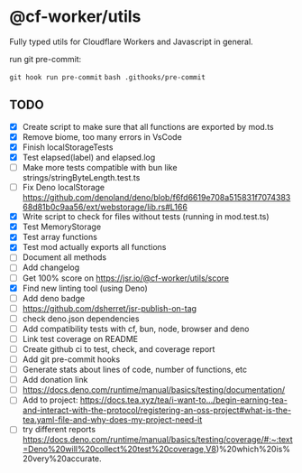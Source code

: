 # @cf-worker/utils

Fully typed utils for Cloudflare Workers and Javascript in general.

run git pre-commit:

`git hook run pre-commit`
`bash .githooks/pre-commit`

## TODO

- [x] Create script to make sure that all functions are exported by mod.ts
- [x] Remove biome, too many errors in VsCode
- [x] Finish localStorageTests
- [x] Test elapsed(label) and elapsed.log
- [ ] Make more tests compatible with bun like strings/stringByteLength.test.ts
- [ ] Fix Deno localStorage https://github.com/denoland/deno/blob/f6fd6619e708a515831f707438368d81b0c9aa56/ext/webstorage/lib.rs#L166
- [x] Write script to check for files without tests (running in mod.test.ts)
- [x] Test MemoryStorage
- [x] Test array functions
- [x] Test mod actually exports all functions
- [ ] Document all methods
- [ ] Add changelog
- [ ] Get 100% score on https://jsr.io/@cf-worker/utils/score
- [x] Find new linting tool (using Deno)
- [ ] Add deno badge
- [ ] https://github.com/dsherret/jsr-publish-on-tag
- [ ] check deno.json dependencies
- [ ] Add compatibility tests with cf, bun, node, browser and deno
- [ ] Link test coverage on README
- [ ] Create github ci to test, check, and coverage report
- [ ] Add git pre-commit hooks
- [ ] Generate stats about lines of code, number of functions, etc
- [ ] Add donation link
- [ ] https://docs.deno.com/runtime/manual/basics/testing/documentation/
- [ ] Add to project: https://docs.tea.xyz/tea/i-want-to.../begin-earning-tea-and-interact-with-the-protocol/registering-an-oss-project#what-is-the-tea.yaml-file-and-why-does-my-project-need-it
- [ ] try different reports https://docs.deno.com/runtime/manual/basics/testing/coverage/#:~:text=Deno%20will%20collect%20test%20coverage,V8)%20which%20is%20very%20accurate.
